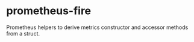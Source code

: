 # prometheus-fire

Prometheus helpers to derive metrics constructor and accessor methods from a struct.
